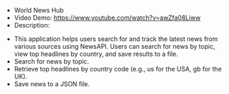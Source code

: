 - World News Hub
- Video Demo: https://www.youtube.com/watch?v=awZfa08Liww
- Description:
 + This application helps users search for and track the latest news from various sources using NewsAPI. Users can search for news by topic, view top headlines by country, and save   results to a file.
 + Search for news by topic.
 + Retrieve top headlines by country code (e.g., us for the USA, gb for the UK).
 + Save news to a JSON file.